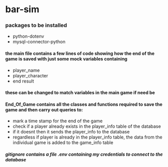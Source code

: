 # bar-sim

### packages to be installed
* python-dotenv
* mysql-connector-python
#### the main file contains a few lines of code showing how the end of the game is saved with just some mock variables containing
* player_name
* player_character
* end result
#### these can be changed to match variables in the main game if need be
#### End_Of_Game contains all the classes and functions required to save the game and then carry out queries to:
* mark a time stamp for the end of the game
* check if a player already exists in the player_info table of the database
* if it doesnt then it sends the player_info to the database
* regardless if player is already in the player_info table, the data from the individual game is added to the game_info table
##### gitignore contains a file .env containing my credentials to connect to the database
